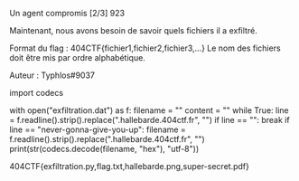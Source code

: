 Un agent compromis [2/3]
923

Maintenant, nous avons besoin de savoir quels fichiers il a exfiltré.

Format du flag : 404CTF{fichier1,fichier2,fichier3,...} Le nom des fichiers doit être mis par ordre alphabétique.

Auteur : Typhlos#9037

import codecs

with open("exfiltration.dat") as f:
    filename = ""
    content = ""
    while True:
        line = f.readline().strip().replace(".hallebarde.404ctf.fr", "")
        if line == "":
            break
        if line == "never-gonna-give-you-up":
            filename = f.readline().strip().replace(".hallebarde.404ctf.fr", "")
            print(str(codecs.decode(filename, "hex"), "utf-8"))

404CTF{exfiltration.py,flag.txt,hallebarde.png,super-secret.pdf}
